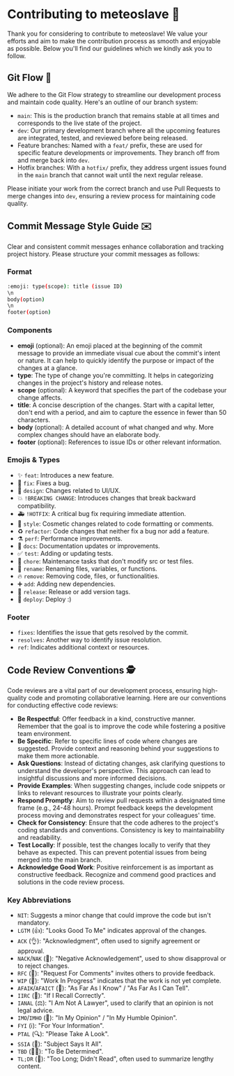 # Contributing to meteoslave 🌟

Thank you for considering to contribute to meteoslave! We value your efforts and aim to make the contribution process as smooth and enjoyable as possible. Below you'll find our guidelines which we kindly ask you to follow.

## Git Flow 🔄

We adhere to the Git Flow strategy to streamline our development process and maintain code quality. Here's an outline of our branch system:

- `main`: This is the production branch that remains stable at all times and corresponds to the live state of the project.
- `dev`: Our primary development branch where all the upcoming features are integrated, tested, and reviewed before being released.
- Feature branches: Named with a `feat/` prefix, these are used for specific feature developments or improvements. They branch off from and merge back into `dev`.
- Hotfix branches: With a `hotfix/` prefix, they address urgent issues found in the `main` branch that cannot wait until the next regular release.

Please initiate your work from the correct branch and use Pull Requests to merge changes into `dev`, ensuring a review process for maintaining code quality.

## Commit Message Style Guide ✉️

Clear and consistent commit messages enhance collaboration and tracking project history. Please structure your commit messages as follows:

### Format

```bash
:emoji: type(scope): title (issue ID)
\n
body(option)
\n
footer(option)
```

### Components

- **emoji** (optional): An emoji placed at the beginning of the commit message to provide an immediate visual cue about the commit's intent or nature. It can help to quickly identify the purpose or impact of the changes at a glance.
- **type**: The type of change you're committing. It helps in categorizing changes in the project's history and release notes.
- **scope** (optional): A keyword that specifies the part of the codebase your change affects.
- **title**: A concise description of the changes. Start with a capital letter, don't end with a period, and aim to capture the essence in fewer than 50 characters.
- **body** (optional): A detailed account of what changed and why. More complex changes should have an elaborate body.
- **footer** (optional): References to issue IDs or other relevant information.

### Emojis & Types

- ✨ `feat`: Introduces a new feature.
- 🐛 `fix`: Fixes a bug.
- 🎨 `design`: Changes related to UI/UX.
- 💥 `!BREAKING CHANGE`: Introduces changes that break backward compatibility.
- 🚑 `!HOTFIX`: A critical bug fix requiring immediate attention.
- 🔄 `style`: Cosmetic changes related to code formatting or comments.
- ♻️ `refactor`: Code changes that neither fix a bug nor add a feature.
- ⚗️ `perf`: Performance improvements.
- 📝 `docs`: Documentation updates or improvements.
- ✅ `test`: Adding or updating tests.
- 🧹 `chore`: Maintenance tasks that don't modify src or test files.
- 🔀 `rename`: Renaming files, variables, or functions.
- 🔥 `remove`: Removing code, files, or functionalities.
- ➕ `add`: Adding new dependencies.
- 🔖 `release`: Release or add version tags.
- 🚀 `deploy`: Deploy :)
  
### Footer

- `fixes`: Identifies the issue that gets resolved by the commit.
- `resolves`: Another way to identify issue resolution.
- `ref`: Indicates additional context or resources.

## Code Review Conventions 🕵️

Code reviews are a vital part of our development process, ensuring high-quality code and promoting collaborative learning. Here are our conventions for conducting effective code reviews:

- **Be Respectful**: Offer feedback in a kind, constructive manner. Remember that the goal is to improve the code while fostering a positive team environment.
- **Be Specific**: Refer to specific lines of code where changes are suggested. Provide context and reasoning behind your suggestions to make them more actionable.
- **Ask Questions**: Instead of dictating changes, ask clarifying questions to understand the developer's perspective. This approach can lead to insightful discussions and more informed decisions.
- **Provide Examples**: When suggesting changes, include code snippets or links to relevant resources to illustrate your points clearly.
- **Respond Promptly**: Aim to review pull requests within a designated time frame (e.g., 24-48 hours). Prompt feedback keeps the development process moving and demonstrates respect for your colleagues' time.
- **Check for Consistency**: Ensure that the code adheres to the project's coding standards and conventions. Consistency is key to maintainability and readability.
- **Test Locally**: If possible, test the changes locally to verify that they behave as expected. This can prevent potential issues from being merged into the main branch.
- **Acknowledge Good Work**: Positive reinforcement is as important as constructive feedback. Recognize and commend good practices and solutions in the code review process.

### Key Abbreviations

- `NIT`: Suggests a minor change that could improve the code but isn't mandatory.
- `LGTM` (👍): "Looks Good To Me" indicates approval of the changes.
- `ACK` (👌): "Acknowledgment", often used to signify agreement or approval.
- `NACK`/`NAK` (🚫): "Negative Acknowledgement", used to show disapproval or to reject changes.
- `RFC` (💬): "Request For Comments" invites others to provide feedback.
- `WIP` (🚧): "Work In Progress" indicates that the work is not yet complete.
- `AFAIK`/`AFAICT` (🤔): "As Far As I Know" / "As Far As I Can Tell".
- `IIRC` (🧠): "If I Recall Correctly".
- `IANAL` (⚖️): "I Am Not A Lawyer", used to clarify that an opinion is not legal advice.
- `IMO`/`IMHO` (🤷): "In My Opinion" / "In My Humble Opinion".
- `FYI` (ℹ️): "For Your Information".
- `PTAL` (🔍): "Please Take A Look".
- `SSIA` (📌): "Subject Says It All".
- `TBD` (🤷‍♂️): "To Be Determined".
- `TL;DR` (📝): "Too Long; Didn't Read", often used to summarize lengthy content.
